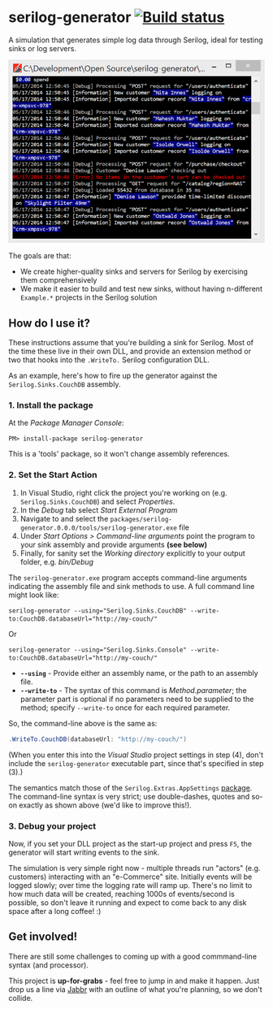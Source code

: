 serilog-generator [![Build status](https://ci.appveyor.com/api/projects/status/769o3i4sws3him7r/branch/master?svg=true)](https://ci.appveyor.com/project/serilog/serilog-generator/branch/master)
=================

A simulation that generates simple log data through Serilog, ideal for testing sinks or log servers.

![Screenshot](/asset/screenshot.png?raw=true)

The goals are that:

* We create higher-quality sinks and servers for Serilog by exercising them comprehensively
* We make it easier to build and test new sinks, without having n-different `Example.*` projects in the Serilog solution

How do I use it?
----------------

These instructions assume that you're building a sink for Serilog. Most of the time these live in their own DLL, and provide an extension method or two that hooks into the `.WriteTo.` Serilog configuration DLL.

As an example, here's how to fire up the generator against the `Serilog.Sinks.CouchDB` assembly.

### 1. Install the package

At the _Package Manager Console_:

```
PM> install-package serilog-generator
```

This is a 'tools' package, so it won't change assembly references.

### 2. Set the Start Action

1. In Visual Studio, right click the project you're working on (e.g. `Serilog.Sinks.CouchDB`) and select _Properties_.
2. In the _Debug_ tab select _Start External Program_
3. Navigate to and select the `packages/serilog-generator.0.0.0/tools/serilog-generator.exe` file
4. Under _Start Options > Command-line arguments_ point the program to your sink assembly and provide arguments **(see below)**
5. Finally, for sanity set the _Working directory_ explicitly to your output folder, e.g. _bin/Debug_

The `serilog-generator.exe` program accepts command-line arguments indicating the assembly file and sink methods to use. A full command line might look like:

```
serilog-generator --using="Serilog.Sinks.CouchDB" --write-to:CouchDB.databaseUrl="http://my-couch/"
```

Or

```
serilog-generator --using="Serilog.Sinks.Console" --write-to:CouchDB.databaseUrl="http://my-couch/"
```

* **`--using`** - Provide either an assembly name, or the path to an assembly file.
* **`--write-to`** - The syntax of this command is _Method.parameter_; the parameter part is optional if no parameters need to be supplied to the method; specify `--write-to` once for each required parameter.

So, the command-line above is the same as:

```csharp
.WriteTo.CouchDB(databaseUrl: "http://my-couch/")
```

(When you enter this into the _Visual Studio_ project settings in step (4), don't include the `serilog-generator` executable part, since that's specified in step (3).)

The semantics match those of the `Serilog.Extras.AppSettings` [package](https://github.com/serilog/serilog/wiki/AppSettings). The command-line syntax is very strict; use double-dashes, quotes and so-on exactly as shown above (we'd like to improve this!).

### 3. Debug your project

Now, if you set your DLL project as the start-up project and press `F5`, the generator will start writing events to the sink.

The simulation is very simple right now - multiple threads run "actors" (e.g. customers) interacting with an "e-Commerce" site. Initially events will be logged slowly; over time the logging rate will ramp up. There's no limit to how much data will be created, reaching 1000s of events/second is possible, so don't leave it running and expect to come back to any disk space after a long coffee! :)

Get involved!
-------------

There are still some challenges to coming up with a good commmand-line syntax (and processor).

This project is **up-for-grabs** - feel free to jump in and make it happen. Just drop us a line via [Jabbr](https://jabbr.net/#/rooms/serilog) with an outline of what you're planning, so we don't collide.


